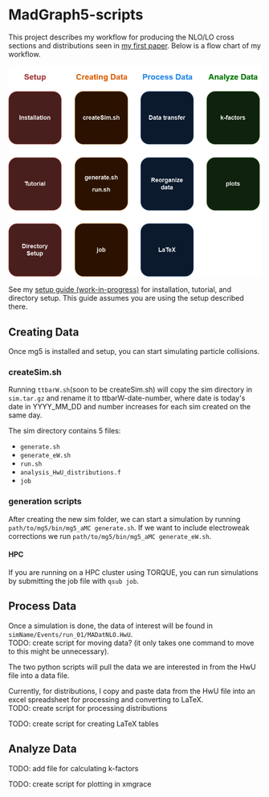 # MadGraph5-scripts   
This project describes my workflow for producing the NLO/LO cross sections and distributions seen in [my first paper](https://arxiv.org/abs/2312.00861). Below is a flow chart of my workflow.

![Workflow flowchart](images/mg5-flowchart.png)

See my [setup guide (work-in-progress)](https://github.com/chrisleefoster/MadGraph5-setup) for installation, tutorial, and directory setup. This guide assumes you are using the setup described there.


## Creating Data
Once mg5 is installed and setup, you can start simulating particle collisions. 

### createSim.sh
Running `ttbarW.sh`(soon to be createSim.sh) will copy the sim directory in `sim.tar.gz` and rename it to ttbarW-date-number, where date is today's date in YYYY_MM_DD and number increases for each sim created on the same day. 

The sim directory contains 5 files:   
- `generate.sh`
- `generate_eW.sh`
- `run.sh`
- `analysis_HwU_distributions.f`
- `job`

### generation scripts
After creating the new sim folder, we can start a simulation by running `path/to/mg5/bin/mg5_aMC generate.sh`. If we want to include electroweak corrections we run `path/to/mg5/bin/mg5_aMC generate_eW.sh`.

#### HPC
If you are running on a HPC cluster using TORQUE, you can run simulations by submitting the job file with `qsub job`. 

## Process Data
Once a simulation is done, the data of interest will be found in `simName/Events/run_01/MADatNLO.HwU`.   
TODO: create script for moving data? (it only takes one command to move to this might be unnecessary).

The two python scripts will pull the data we are interested in from the HwU file into a data file.   

Currently, for distributions, I copy and paste data from the HwU file into an excel spreadsheet for processing and converting to LaTeX.    
TODO: create script for processing distributions

TODO: create script for creating LaTeX tables

## Analyze Data
TODO: add file for calculating k-factors

TODO: create script for plotting in xmgrace
